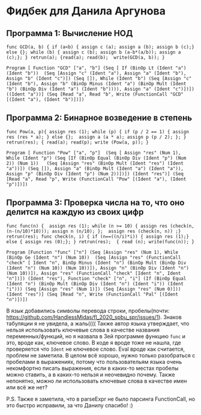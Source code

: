 # Фидбек для Данила Аргунова

## Программа 1: Вычисление НОД
`func GCD(a, b) {
   if (a<b) {
     assign c (a);
     assign a (b);
     assign b (c);}
   else {};
   while (b) {
     assign c (b);
     assign b (a-b*(a/b));
     assign a (c);};
   } retrun(a);
  {read(a);
   read(b); 
   write(GCD(a, b));
  }`

`Program [ Function "GCD" ["a", "b"] (Seq [ If (BinOp Lt (Ident "a") (Ident "b")) 
                                            (Seq [Assign "c" (Ident "a"),
                                                  Assign "a" (Ident "b"),
                                                  Assign "b" (Ident "c")])
                                            (Seq []),
                                            While (Ident "b") (Seq [Assign "c" (Ident "b"),
                                                                    Assign "b" (BinOp Minus (Ident "a") (BinOp Mult (Ident "b") (BinOp Div (Ident "a") (Ident "b")))),
                                                                    Assign "a" (Ident "c")])])
           ((Ident "a"))]
           (Seq [Read "a",
                 Read "b",
                 Write (FunctionCall "GCD" [(Ident "a"), (Ident "b")])])`

## Программа 2: Бинарное возведение в степень
`func Pow(a, p){
    assign res (1);
    while (p) {
      if (p / 2 == 1) {
        assign res (res * a);
      } else {}; 
      assign a (a * a);
      assign p (p / 2);
    };
  } retrun(res);
  {
   read(a);
   read(p);
   write (Pow(a, p));
  }`


`Program [ Function "Pow" ["a", "p"]  (Seq [ Assign "res" (Num 1),
                                              While (Ident "p") (Seq [If (BinOp Equal (BinOp Div (Ident "p") (Num 2)) (Num 1))  
                                                                      (Seq [Assign "res" (BinOp Mult (Ident "res") (Ident "a"))])
                                                                      (Seq []),
                                              Assign "a" (BinOp Mult (Ident "a") (Ident "a")),
                                              Assign "p" (BinOp Div (Ident "p") (Num 2))])]) (Ident "res")]
            (Seq [Read "a",
                  Read "p",
                  Write (FunctionCall "Pow" [(Ident "a"), (Ident "p")])])`

## Программа 3: Проверка числа на то, что оно делится на каждую из своих цифр
`func func(n) { 
   assign res (1);
    while (n >= 10) {
      assign res (check(n, (n-(n/10)*10)));
      assign n (n/10);
    }; 
    assign res (check(n, n))
 ;} retrun(res);
 func check(n, i) {
   if (n==((n/i)*i)) {
     assign res (1);}
   else {
     assign res (0);};
 } retrun(res); 
  {
    read (n);
    write(func(n));
  }`

`Program [Function "func" ["n"] (Seq [Assign "res" (Num 1),
                                      While (BinOp Ge (Ident "n") (Num 10)) 
                                            (Seq [Assign "res" (FunctionCall "check" [ Ident "n", BinOp Minus (Ident "n") (BinOp Mult (BinOp Div (Ident "n") (Num 10)) (Num 10))]),
                                                  Assign "n" (BinOp Div (Ident "n") (Num 10))]),
                                      Assign "res" (FunctionCall "check" [Ident "n", Ident "n"])])
          (Ident "res"),
          Function "check" ["n", "i"] (If (BinOp Equal (Ident "n") (BinOp Mult (BinOp Div (Ident "n") (Ident "i")) (Ident "i")))
                                          (Seq [Assign "res" (Num 1)])
                                          (Seq [Assign "res" (Num 0)])) (Ident "res")]
          (Seq [Read "n",
                Write (FunctionCall "Pal" [(Ident "n")])])`

В язык добавились символы перевода строки, пробелы(почти: https://github.com/HandlessMidas/fl_2020_spbu_spr/issues/1). Знаков табуляции я не увидела, а жаль(((( Также автор языка утверждает, что
нельзя использовать ключевые слова в качестве названия переменных/функций, но я назвала в 3ей программе функцию `func` и это, вроде как, ключевое слово. В коде я вроде тоже не нашла, где проверяется
что `Ident` не ключевое слово. Eval вроде как считается, проблем не заметила. В целом всё хорошо, нужно только разобраться с пробелами в выражениях, потому что пользовательям языка очень некомфортно
писать выражения, если в каких-то местах пробелы можно ставить, а в каких-то нельзя и неочевидно почему. Также непонятно, можно ли использовать ключевые слова в качестве имен или всё же нет?

P.S. Также я заметила, что в parseExpr не было парсинга FunctionCall, но это быстро исправили, за что Данилу спасибо! :)

